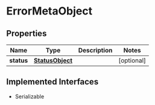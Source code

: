 

# ErrorMetaObject


## Properties

Name | Type | Description | Notes
------------ | ------------- | ------------- | -------------
**status** | [**StatusObject**](StatusObject.md) |  |  [optional]


## Implemented Interfaces

* Serializable


